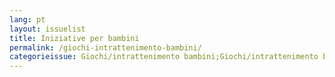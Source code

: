 ```yaml
---
lang: pt
layout: issuelist
title: Iniziative per bambini
permalink: /giochi-intrattenimento-bambini/
categorieissue: Giochi/intrattenimento bambini;Giochi/intrattenimento bambini
---
```

